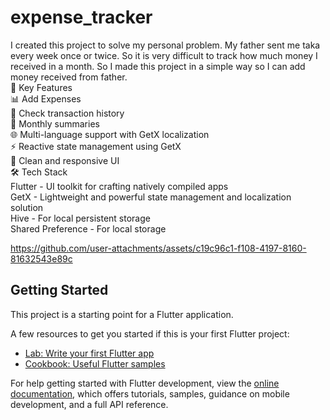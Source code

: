 # expense_tracker

I created this project to solve my personal problem. My father sent me taka every week once or
twice. So it is very difficult to track how much money I received in a month. So I made this project
in a simple way so I can add money received from father.
<br/>
🔧 Key Features <br/>
📊 Add Expenses <br/>
🧾 Check transaction history <br/>
📅 Monthly summaries <br/>
🌐 Multi-language support with GetX localization <br/>
⚡ Reactive state management using GetX <br/>
🎨 Clean and responsive UI
<br/>
🛠️ Tech Stack <br/>
Flutter - UI toolkit for crafting natively compiled apps <br/>
GetX - Lightweight and powerful state management and localization solution <br/>
Hive - For local persistent storage <br/>
Shared Preference - For local storage <br/>

https://github.com/user-attachments/assets/c19c96c1-f108-4197-8160-81632543e89c

## Getting Started

This project is a starting point for a Flutter application.

A few resources to get you started if this is your first Flutter project:

- [Lab: Write your first Flutter app](https://docs.flutter.dev/get-started/codelab)
- [Cookbook: Useful Flutter samples](https://docs.flutter.dev/cookbook)

For help getting started with Flutter development, view the
[online documentation](https://docs.flutter.dev/), which offers tutorials,
samples, guidance on mobile development, and a full API reference.
